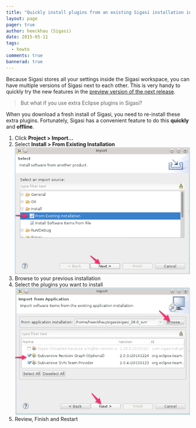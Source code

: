 ```yaml
---
title: "Quickly install plugins from an existing Sigasi installation in a new Sigasi installation"
layout: page 
pager: true
author: heeckhau (Sigasi)
date: 2015-05-11
tags: 
  - howto
comments: true
bannerad: true
---
```


Because Sigasi stores all your settings inside the Sigasi workspace, you can have multiple versions of Sigasi next to each other. This is very handy to quickly try the new features in the [preview version of the next release](/faq.html#can-i-use-the-features-of-the-upcoming-release).

> But what if you use extra Eclipse plugins in Sigasi?

When you download a fresh install of Sigasi, you need to re-install these extra plugins. Fortunately, Sigasi has a convenient feature to do this **quickly** and **offline**.

1. Click **Project > Import…**
2. Select **Install > From Existing Installation**
   ![Install from Existing Installation](images/install_start.png)
3. Browse to your previous installation
4. Select the plugins you want to install
   ![Select the plugins you want to install](images/install_selection.png)
5. Review, Finish and Restart